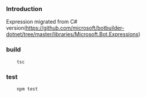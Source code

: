 ### Introduction
Expression migrated from C# version(https://github.com/microsoft/botbuilder-dotnet/tree/master/libraries/Microsoft.Bot.Expressions)

### build
```
    tsc
```

### test
```
    npm test
```


